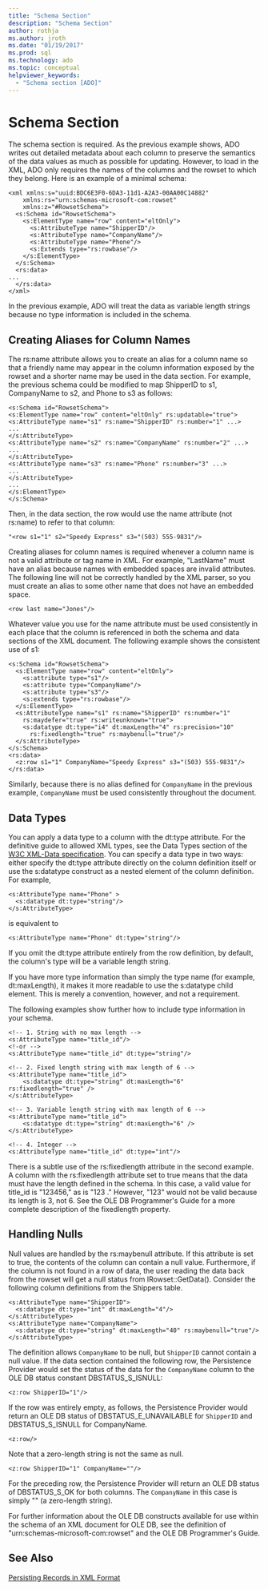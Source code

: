 ```yaml
---
title: "Schema Section"
description: "Schema Section"
author: rothja
ms.author: jroth
ms.date: "01/19/2017"
ms.prod: sql
ms.technology: ado
ms.topic: conceptual
helpviewer_keywords:
  - "Schema section [ADO]"
---
```

# Schema Section
The schema section is required. As the previous example shows, ADO writes out detailed metadata about each column to preserve the semantics of the data values as much as possible for updating. However, to load in the XML, ADO only requires the names of the columns and the rowset to which they belong. Here is an example of a minimal schema:  
  
```  
<xml xmlns:s="uuid:BDC6E3F0-6DA3-11d1-A2A3-00AA00C14882"  
    xmlns:rs="urn:schemas-microsoft-com:rowset"  
    xmlns:z="#RowsetSchema">  
  <s:Schema id="RowsetSchema">  
    <s:ElementType name="row" content="eltOnly">  
      <s:AttributeType name="ShipperID"/>  
      <s:AttributeType name="CompanyName"/>  
      <s:AttributeType name="Phone"/>  
      <s:Extends type="rs:rowbase"/>  
    </s:ElementType>  
  </s:Schema>  
  <rs:data>  
...  
  </rs:data>  
</xml>  
```  
  
 In the previous example, ADO will treat the data as variable length strings because no type information is included in the schema.  
  
## Creating Aliases for Column Names  
 The rs:name attribute allows you to create an alias for a column name so that a friendly name may appear in the column information exposed by the rowset and a shorter name may be used in the data section. For example, the previous schema could be modified to map ShipperID to s1, CompanyName to s2, and Phone to s3 as follows:  
  
```  
<s:Schema id="RowsetSchema">   
<s:ElementType name="row" content="eltOnly" rs:updatable="true">   
<s:AttributeType name="s1" rs:name="ShipperID" rs:number="1" ...>   
...  
</s:AttributeType>   
<s:AttributeType name="s2" rs:name="CompanyName" rs:number="2" ...>   
...  
</s:AttributeType>   
<s:AttributeType name="s3" rs:name="Phone" rs:number="3" ...>   
...  
</s:AttributeType>   
...  
</s:ElementType>   
</s:Schema>  
```  
  
 Then, in the data section, the row would use the name attribute (not rs:name) to refer to that column:  
  
```  
"<row s1="1" s2="Speedy Express" s3="(503) 555-9831"/>  
```  
  
 Creating aliases for column names is required whenever a column name is not a valid attribute or tag name in XML. For example, "LastName" must have an alias because names with embedded spaces are invalid attributes. The following line will not be correctly handled by the XML parser, so you must create an alias to some other name that does not have an embedded space.  
  
```  
<row last name="Jones"/>  
```  
  
 Whatever value you use for the name attribute must be used consistently in each place that the column is referenced in both the schema and data sections of the XML document. The following example shows the consistent use of s1:  
  
```  
<s:Schema id="RowsetSchema">  
  <s:ElementType name="row" content="eltOnly">  
    <s:attribute type="s1"/>  
    <s:attribute type="CompanyName"/>  
    <s:attribute type="s3"/>  
    <s:extends type="rs:rowbase"/>  
  </s:ElementType>  
  <s:AttributeType name="s1" rs:name="ShipperID" rs:number="1"   
    rs:maydefer="true" rs:writeunknown="true">  
    <s:datatype dt:type="i4" dt:maxLength="4" rs:precision="10"   
      rs:fixedlength="true" rs:maybenull="true"/>  
  </s:AttributeType>  
</s:Schema>  
<rs:data>  
  <z:row s1="1" CompanyName="Speedy Express" s3="(503) 555-9831"/>  
</rs:data>  
```  
  
 Similarly, because there is no alias defined for `CompanyName` in the previous example, `CompanyName` must be used consistently throughout the document.  
  
## Data Types  
 You can apply a data type to a column with the dt:type attribute. For the definitive guide to allowed XML types, see the Data Types section of the [W3C XML-Data specification](http://www.w3.org/TR/1998/NOTE-XML-data/). You can specify a data type in two ways: either specify the dt:type attribute directly on the column definition itself or use the s:datatype construct as a nested element of the column definition. For example,  
  
```  
<s:AttributeType name="Phone" >  
  <s:datatype dt:type="string"/>  
</s:AttributeType>  
```  
  
 is equivalent to  
  
```  
<s:AttributeType name="Phone" dt:type="string"/>  
```  
  
 If you omit the dt:type attribute entirely from the row definition, by default, the column's type will be a variable length string.  
  
 If you have more type information than simply the type name (for example, dt:maxLength), it makes it more readable to use the s:datatype child element. This is merely a convention, however, and not a requirement.  
  
 The following examples show further how to include type information in your schema.  
  
```  
<!-- 1. String with no max length -->  
<s:AttributeType name="title_id"/>  
<!-or -->  
<s:AttributeType name="title_id" dt:type="string"/>  
  
<!-- 2. Fixed length string with max length of 6 -->  
<s:AttributeType name="title_id">  
    <s:datatype dt:type="string" dt:maxLength="6" rs:fixedlength="true" />  
</s:AttributeType>  
  
<!-- 3. Variable length string with max length of 6 -->  
<s:AttributeType name="title_id">  
    <s:datatype dt:type="string" dt:maxLength="6" />  
</s:AttributeType>  
  
<!-- 4. Integer -->  
<s:AttributeType name="title_id" dt:type="int"/>  
```  
  
 There is a subtle use of the rs:fixedlength attribute in the second example. A column with the rs:fixedlength attribute set to true means that the data must have the length defined in the schema. In this case, a valid value for title_id is "123456," as is "123   ." However, "123" would not be valid because its length is 3, not 6. See the OLE DB Programmer's Guide for a more complete description of the fixedlength property.  
  
## Handling Nulls  
 Null values are handled by the rs:maybenull attribute. If this attribute is set to true, the contents of the column can contain a null value. Furthermore, if the column is not found in a row of data, the user reading the data back from the rowset will get a null status from IRowset::GetData(). Consider the following column definitions from the Shippers table.  
  
```  
<s:AttributeType name="ShipperID">  
  <s:datatype dt:type="int" dt:maxLength="4"/>  
</s:AttributeType>  
<s:AttributeType name="CompanyName">  
  <s:datatype dt:type="string" dt:maxLength="40" rs:maybenull="true"/>  
</s:AttributeType>  
```  
  
 The definition allows `CompanyName` to be null, but `ShipperID` cannot contain a null value. If the data section contained the following row, the Persistence Provider would set the status of the data for the `CompanyName` column to the OLE DB status constant DBSTATUS_S_ISNULL:  
  
```  
<z:row ShipperID="1"/>  
```  
  
 If the row was entirely empty, as follows, the Persistence Provider would return an OLE DB status of DBSTATUS_E_UNAVAILABLE for `ShipperID` and DBSTATUS_S_ISNULL for CompanyName.  
  
```  
<z:row/>   
```  
  
 Note that a zero-length string is not the same as null.  
  
```  
<z:row ShipperID="1" CompanyName=""/>  
```  
  
 For the preceding row, the Persistence Provider will return an OLE DB status of DBSTATUS_S_OK for both columns. The `CompanyName` in this case is simply "" (a zero-length string).  
  
 For further information about the OLE DB constructs available for use within the schema of an XML document for OLE DB, see the definition of "urn:schemas-microsoft-com:rowset" and the OLE DB Programmer's Guide.  
  
## See Also  
 [Persisting Records in XML Format](../../../ado/guide/data/persisting-records-in-xml-format.md)
